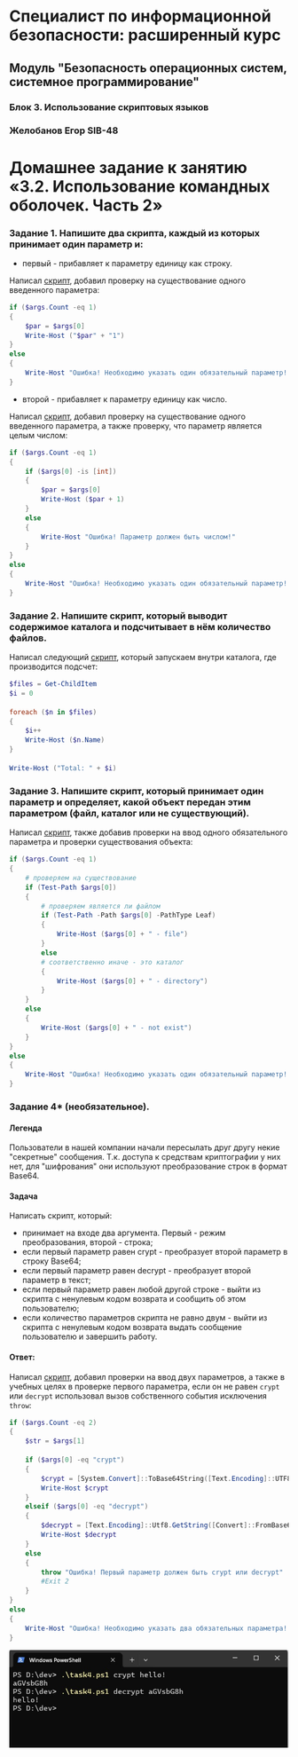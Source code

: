 # Специалист по информационной безопасности: расширенный курс
## Модуль "Безопасность операционных систем, системное программирование"
### Блок 3. Использование скриптовых языков
### Желобанов Егор SIB-48

# Домашнее задание к занятию «3.2. Использование командных оболочек. Часть 2»

### Задание 1. Напишите два скрипта, каждый из которых принимает один параметр и:

* первый - прибавляет к параметру единицу как строку.

Написал [скрипт](assets/task1_1.ps1), добавил проверку на существование одного введенного параметра:  

```powershell
if ($args.Count -eq 1)
{
    $par = $args[0]
    Write-Host ("$par" + "1")
}
else
{
    Write-Host "Ошибка! Необходимо указать один обязательный параметр! Например test1_1.ps1 5"
}
```

* второй - прибавляет к параметру единицу как число.

Написал [скрипт](assets/task1_2.ps1), добавил проверку на существование одного введенного параметра, а также проверку, что параметр является целым числом:  

```powershell
if ($args.Count -eq 1)
{
    if ($args[0] -is [int])
    {
        $par = $args[0]
        Write-Host ($par + 1)
    }
    else
    {
        Write-Host "Ошибка! Параметр должен быть числом!"
    }
}
else
{
    Write-Host "Ошибка! Необходимо указать один обязательный параметр! Например test1_1.ps1 5"
}
```

### Задание 2. Напишите скрипт, который выводит содержимое каталога и подсчитывает в нём количество файлов.

Написал следующий [скрипт](assets/task2.ps1), который запускаем внутри каталога, где производится подсчет:  

```powershell
$files = Get-ChildItem
$i = 0

foreach ($n in $files)
{
    $i++
    Write-Host ($n.Name)
}

Write-Host ("Total: " + $i)
```

### Задание 3. Напишите скрипт, который принимает один параметр и определяет, какой объект передан этим параметром (файл, каталог или не существующий).

Написал [скрипт](assets/task3.ps1), также добавив проверки на ввод одного обязательного параметра и проверки существования объекта:  

```powershell
if ($args.Count -eq 1)
{
    # проверяем на существование
    if (Test-Path $args[0])
    {
        # проверяем является ли файлом
        if (Test-Path -Path $args[0] -PathType Leaf)
        {
            Write-Host ($args[0] + " - file")
        }
        else
        # соответственно иначе - это каталог
        {
            Write-Host ($args[0] + " - directory")
        }
    }
    else
    {
        Write-Host ($args[0] + " - not exist")
    }
}
else
{
    Write-Host "Ошибка! Необходимо указать один обязательный параметр! Например c:\windows"
}
```

### Задание 4* (необязательное).  

#### Легенда
Пользователи в нашей компании начали пересылать друг другу некие "секретные" сообщения. Т.к. доступа к средствам криптографии у них нет, для "шифрования" они используют преобразование строк в формат Base64.

#### Задача
Написать скрипт, который:

* принимает на входе два аргумента. Первый - режим преобразования, второй - строка;
* если первый параметр равен crypt - преобразует второй параметр в строку Base64;
* если первый параметр равен decrypt - преобразует второй параметр в текст;
* если первый параметр равен любой другой строке - выйти из скрипта с ненулевым кодом возврата и сообщить об этом пользователю;
* если количество параметров скрипта не равно двум - выйти из скрипта с ненулевым кодом возврата выдать сообщение пользователю и завершить работу.

#### Ответ:

Написал [скрипт](assets/task4.ps1), добавил проверки на ввод двух параметров, а также в учебных целях в проверке первого параметра, если он не
равен `crypt` или `decrypt` использовал вызов собственного события исключения `throw`:  

```powershell
if ($args.Count -eq 2)
{
    $str = $args[1]

    if ($args[0] -eq "crypt")
    {
        $crypt = [System.Convert]::ToBase64String([Text.Encoding]::UTF8.GetBytes($str))
        Write-Host $crypt
    }
    elseif ($args[0] -eq "decrypt")
    {
        $decrypt = [Text.Encoding]::Utf8.GetString([Convert]::FromBase64String($str))
        Write-Host $decrypt
    }
    else
    {
        throw "Ошибка! Первый параметр должен быть crypt или decrypt"
        #Exit 2
    }
}
else
{
    Write-Host "Ошибка! Необходимо указать два обязательных параметра! Например crypt 123"
}
```

![](assets/task_4.jpg)
